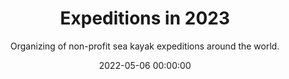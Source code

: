 ---
title: 'Expeditions in 2023'
subtitle: 'Organizing of non-profit sea kayak expeditions around the world.'
date: 2022-05-06 00:00:00
description: Join one of the new coming sea kayak expeditions. Explore remote places on our planet. Experience an adventure in the wild. Challenge yourself. Push your limits. Learn something new. Become a contributing member through your skills and experiences.
featured_image: '/images/project.jpg'
---